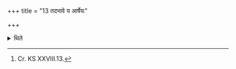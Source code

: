+++
title = "13 तदभावे य आर्षेयः"

+++

<details><summary>थिते</summary>

13. In the absence of him (i.e. one belonging to the Atri-family), he should give (the gift) to him who belongs to any R̥ṣi (sage) family in a contiued line.[^1]   

[^1]: Cr. KS XXVIII.13.  
</details>
